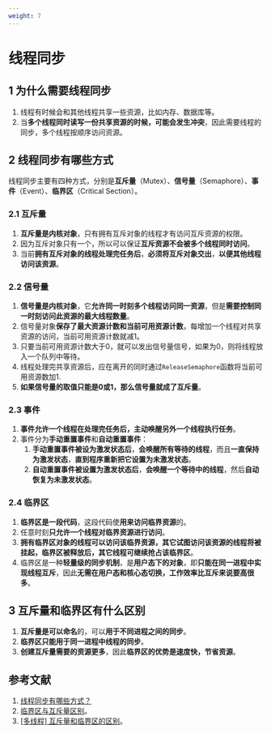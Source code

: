 ```yaml
---
weight: 7
---
```


# 线程同步

## 1 为什么需要线程同步

1. 线程有时候会和其他线程共享一些资源，比如内存、数据库等。
2. 当**多个线程同时读写一份共享资源的时候，可能会发生冲突**，因此需要线程的同步，多个线程按顺序访问资源。

## 2 线程同步有哪些方式

线程同步主要有四种方式，分别是**互斥量**（Mutex）、**信号量**（Semaphore）、**事件**（Event）、**临界区**（Critical Section）。

### 2.1 互斥量

1. **互斥量是内核对象**，只有拥有互斥对象的线程才有访问互斥资源的权限。
2. 因为互斥对象只有一个，所以可以保证**互斥资源不会被多个线程同时访问**。
3. 当前**拥有互斥对象的线程处理完任务后**，**必须将互斥对象交出**，**以便其他线程访问该资源**。

### 2.2 信号量

1. **信号量是内核对象**，它**允许同一时刻多个线程访问同一资源**，但是**需要控制同一时刻访问此资源的最大线程数量**。
2. 信号量对象**保存了最大资源计数和当前可用资源计数**，每增加一个线程对共享资源的访问，当前可用资源计数就减1。
3. 只要当前可用资源计数大于0，就可以发出信号量信号，如果为0，则将线程放入一个队列中等待。
4. 线程处理完共享资源后，应在离开的同时通过`ReleaseSemaphore`函数将当前可用资源数加1.
5. **如果信号量的取值只能是0或1，那么信号量就成了互斥量**。

### 2.3 事件

1. **事件允许一个线程在处理完任务后，主动唤醒另外一个线程执行任务**。
2. 事件分为**手动重置事件**和**自动重置事件**：
   1. **手动重置事件被设为激发状态后**，**会唤醒所有等待的线程**，而且**一直保持为激发状态**，**直到程序重新把它设置为未激发状态**。
   2. **自动重置事件被设置为激发状态后**，**会唤醒一个等待中的线程**，然后**自动恢复为未激发状态**。

### 2.4 临界区

1. **临界区是一段代码**，这段代码使**用来访问临界资源**的。
2. 任意时刻**只允许一个线程对临界资源进行访问**。
3. **拥有临界区对象的线程可以访问该临界资源，其它试图访问该资源的线程将被挂起，临界区被释放后，其它线程可继续抢占该临界区**。
4. 临界区是一种**轻量级的同步机制**，是**用户态下的对象**，即**只能在同一进程中实现线程互斥**，因此**无需在用户态和核心态切换，工作效率比互斥来说要高很多**。

## 3 互斥量和临界区有什么区别

1. **互斥量是可以命名**的，可以**用于不同进程之间的同步**。
2. **临界区只能用于同一进程中线程的同步**。
3. **创建互斥量需要的资源更多**，因此**临界区的优势是速度快，节省资源**。

## 参考文献

1. [线程同步有哪些方式？](https://github.com/wolverinn/Waking-Up/blob/master/Operating%20Systems.md#%E7%BA%BF%E7%A8%8B%E5%90%8C%E6%AD%A5%E6%9C%89%E5%93%AA%E4%BA%9B%E6%96%B9%E5%BC%8F)
2. [临界区与互斥量区别](https://blog.csdn.net/tianjing0805/article/details/66968802)。
3. [[多线程] 互斥量和临界区的区别](https://glemontree.github.io/2017/06/28/[%E5%A4%9A%E7%BA%BF%E7%A8%8B]%20%E4%BA%92%E6%96%A5%E9%87%8F%E5%92%8C%E4%B8%B4%E7%95%8C%E5%8C%BA%E7%9A%84%E5%8C%BA%E5%88%AB)。
